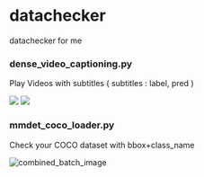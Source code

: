 # datachecker
datachecker for me


###  dense_video_captioning.py

Play Videos with subtitles ( subtitles : label, pred ) 


<img src = "https://github.com/minuenergy/datachecker/assets/72018553/a071bc81-863d-4b34-8c27-8211f8dfcfd5.jpg"> 
<img src = "https://github.com/minuenergy/datachecker/assets/72018553/6b8543a3-5bed-40f7-89bd-d4a3a26dfd14.jpg"> 



### mmdet_coco_loader.py

Check your COCO dataset with bbox+class_name

![combined_batch_image](https://github.com/minuenergy/datachecker/assets/72018553/2b6115c7-da1d-468f-b1f6-3f650aac829d)
